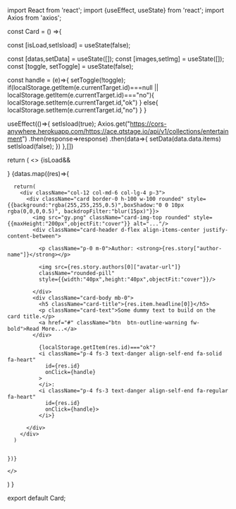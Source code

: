 import React from 'react';
import {useEffect, useState} from 'react';
import Axios from 'axios';

const Card = () =>{

  const [isLoad,setIsload] = useState(false);

  const [datas,setData] = useState([]);
  const [images,setImg] = useState([]);
  const [toggle, setToggle] = useState(false);

  const handle = (e)=>{
    setToggle(!toggle);
    if(localStorage.getItem(e.currentTarget.id)===null || localStorage.getItem(e.currentTarget.id)==="no"){
      localStorage.setItem(e.currentTarget.id,"ok")
    }
    else{
      localStorage.setItem(e.currentTarget.id,"no")
    }
  }

  useEffect(()=>{
    setIsload(true);
    Axios.get("https://cors-anywhere.herokuapp.com/https://ace.qtstage.io/api/v1/collections/entertainment")
    .then(response=>response)
    .then(data=>{
      setData(data.data.items)
      setIsload(false);
    })
  },[])


  return (
    <>
    {isLoad&&<span className="col-12 my-5 py-5">
      <div className="loader mx-auto"></div>
    </span>}
    {datas.map((res)=>{

      return(
        <div className="col-12 col-md-6 col-lg-4 p-3">
          <div className="card border-0 h-100 w-100 rounded" style={{background:"rgba(255,255,255,0.5)",boxShadow:"0 0 10px rgba(0,0,0,0.5)", backdropFilter:"blur(15px)"}}>
            <img src="gy.png" className="card-img-top rounded" style={{maxHeight:"200px",objectFit:"cover"}} alt="..."/>
            <div className="card-header d-flex align-items-center justify-content-between">

              <p className="p-0 m-0">Author: <strong>{res.story["author-name"]}</strong></p>

              <img src={res.story.authors[0]["avatar-url"]}
              className="rounded-pill"
              style={{width:"40px",height:"40px",objectFit:"cover"}}/>

            </div>
            <div className="card-body mb-0">
              <h5 className="card-title">{res.item.headline[0]}</h5>
              <p className="card-text">Some dummy text to build on the card title.</p>
              <a href="#" className="btn  btn-outline-warning fw-bold">Read More...</a>
            </div>

              {localStorage.getItem(res.id)==="ok"?
              <i className="p-4 fs-3 text-danger align-self-end fa-solid fa-heart"
                id={res.id}
                onClick={handle}
              >
              </i>:
              <i className="p-4 fs-3 text-danger align-self-end fa-regular fa-heart"
                id={res.id}
                onClick={handle}>
              </i>}

          </div>
        </div>
      )


    })}

    </>
  )
}

export default Card;
